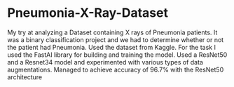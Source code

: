 # Pneumonia-X-Ray-Dataset
My try at analyzing a Dataset containing X rays of Pneumonia patients. It was a binary classification project and we had to determine whether or not the patient had Pneumonia. Used the dataset from Kaggle.
For the task I used the FastAI library for building and training the model. Used a ResNet50 and a Resnet34 model and experimented with various types of data augmentations. Managed to achieve accuracy of 96.7% with the ResNet50 architecture
